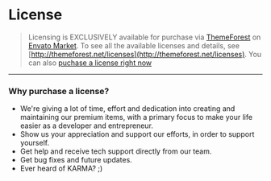 # License

> Licensing is EXCLUSIVELY available for purchase via [ThemeForest](http://themeforest.net) on [Envato Market](http://market.envato.com). To see all the available licenses and details, see [http://themeforest.net/licenses](http://themeforest.net/licenses). You can also [puchase a license right now](#)

---

### Why purchase a license?

- We're giving a lot of time, effort and dedication into creating and maintaining our premium items, with a primary focus to make your life easier as a developer and entrepreneur.
- Show us your appreciation and support our efforts, in order to support yourself.
- Get help and receive tech support directly from our team.
- Get bug fixes and future updates.
- Ever heard of KARMA? ;)